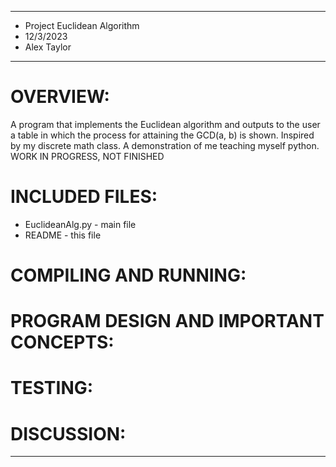 ****************
* Project Euclidean Algorithm
* 12/3/2023
* Alex Taylor
**************** 

# OVERVIEW:

 A program that implements the Euclidean algorithm and outputs to the user a table in which the process for attaining the GCD(a, b) is shown. Inspired by my discrete math class. A demonstration of me teaching myself python. WORK IN PROGRESS, NOT FINISHED

# INCLUDED FILES:

 * EuclideanAlg.py - main file
 * README - this file


# COMPILING AND RUNNING:



# PROGRAM DESIGN AND IMPORTANT CONCEPTS:

 

# TESTING:



# DISCUSSION:
 



----------------------------------------------------------------------------

